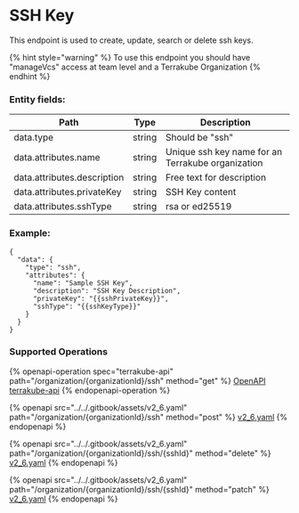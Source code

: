 # SSH Key

This endpoint is used to create, update, search or delete ssh keys.

{% hint style="warning" %}
To use this endpoint you should have "manageVcs" access at team level and a Terrakube Organization
{% endhint %}

### Entity fields:

| Path                        | Type   | Description                                       |
| --------------------------- | ------ | ------------------------------------------------- |
| data.type                   | string | Should be "ssh"                                   |
| data.attributes.name        | string | Unique ssh key name for an Terrakube organization |
| data.attributes.description | string | Free text for description                         |
| data.attributes.privateKey  | string | SSH Key content                                   |
| data.attributes.sshType     | string | rsa or ed25519                                    |

### Example:

```
{
  "data": {
    "type": "ssh",
    "attributes": {
      "name": "Sample SSH Key",
      "description": "SSH Key Description",
      "privateKey": "{{sshPrivateKey}}",
      "sshType": "{{sshKeyType}}"
    }
  }
}
```

### Supported Operations

{% openapi-operation spec="terrakube-api" path="/organization/{organizationId}/ssh" method="get" %}
[OpenAPI terrakube-api](https://gitbook-x-prod-openapi.4401d86825a13bf607936cc3a9f3897a.r2.cloudflarestorage.com/raw/cb9b759d0a5961decbc26bf547567df170cc7d69216b1d84e1fdc034f053cda2.json?X-Amz-Algorithm=AWS4-HMAC-SHA256&X-Amz-Content-Sha256=UNSIGNED-PAYLOAD&X-Amz-Credential=dce48141f43c0191a2ad043a6888781c%2F20250804%2Fauto%2Fs3%2Faws4_request&X-Amz-Date=20250804T151109Z&X-Amz-Expires=172800&X-Amz-Signature=b8e5244069f0315750515e4bb8cf20ae1917938f41a4c0e65a72ac76f51b0751&X-Amz-SignedHeaders=host&x-amz-checksum-mode=ENABLED&x-id=GetObject)
{% endopenapi-operation %}

{% openapi src="../../.gitbook/assets/v2_6.yaml" path="/organization/{organizationId}/ssh" method="post" %}
[v2_6.yaml](../../.gitbook/assets/v2_6.yaml)
{% endopenapi %}

{% openapi src="../../.gitbook/assets/v2_6.yaml" path="/organization/{organizationId}/ssh/{sshId}" method="delete" %}
[v2_6.yaml](../../.gitbook/assets/v2_6.yaml)
{% endopenapi %}

{% openapi src="../../.gitbook/assets/v2_6.yaml" path="/organization/{organizationId}/ssh/{sshId}" method="patch" %}
[v2_6.yaml](../../.gitbook/assets/v2_6.yaml)
{% endopenapi %}
